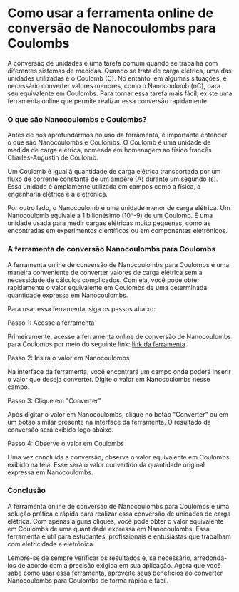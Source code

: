 Como usar a ferramenta online de conversão de Nanocoulombs para Coulombs
========================================================================

A conversão de unidades é uma tarefa comum quando se trabalha com diferentes sistemas de medidas. Quando se trata de carga elétrica, uma das unidades utilizadas é o Coulomb (C). No entanto, em algumas situações, é necessário converter valores menores, como o Nanocoulomb (nC), para seu equivalente em Coulombs. Para tornar essa tarefa mais fácil, existe uma ferramenta online que permite realizar essa conversão rapidamente.

### O que são Nanocoulombs e Coulombs?

Antes de nos aprofundarmos no uso da ferramenta, é importante entender o que são Nanocoulombs e Coulombs. O Coulomb é uma unidade de medida de carga elétrica, nomeada em homenagem ao físico francês Charles-Augustin de Coulomb.

Um Coulomb é igual à quantidade de carga elétrica transportada por um fluxo de corrente constante de um ampère (A) durante um segundo (s). Essa unidade é amplamente utilizada em campos como a física, a engenharia elétrica e a eletrônica.

Por outro lado, o Nanocoulomb é uma unidade menor de carga elétrica. Um Nanocoulomb equivale a 1 bilionésimo (10^-9) de um Coulomb. É uma unidade usada para medir cargas elétricas muito pequenas, como as encontradas em experimentos científicos ou em componentes eletrônicos.

### A ferramenta de conversão Nanocoulombs para Coulombs

A ferramenta online de conversão de Nanocoulombs para Coulombs é uma maneira conveniente de converter valores de carga elétrica sem a necessidade de cálculos complicados. Com ela, você pode obter rapidamente o valor equivalente em Coulombs de uma determinada quantidade expressa em Nanocoulombs.

Para usar essa ferramenta, siga os passos abaixo:

Passo 1: Acesse a ferramenta

Primeiramente, acesse a ferramenta online de conversão de Nanocoulombs para Coulombs por meio do seguinte link: [link da ferramenta](https://www.onlinecalculatorsfree.com/pt/convert/nanocoulomb-to-coulomb.html).

Passo 2: Insira o valor em Nanocoulombs

Na interface da ferramenta, você encontrará um campo onde poderá inserir o valor que deseja converter. Digite o valor em Nanocoulombs nesse campo.

Passo 3: Clique em "Converter"

Após digitar o valor em Nanocoulombs, clique no botão "Converter" ou em um botão similar presente na interface da ferramenta. O resultado da conversão será exibido logo abaixo.

Passo 4: Observe o valor em Coulombs

Uma vez concluída a conversão, observe o valor equivalente em Coulombs exibido na tela. Esse será o valor convertido da quantidade original expressa em Nanocoulombs.

### Conclusão

A ferramenta online de conversão de Nanocoulombs para Coulombs é uma solução prática e rápida para realizar essa conversão de unidades de carga elétrica. Com apenas alguns cliques, você pode obter o valor equivalente em Coulombs de uma quantidade expressa em Nanocoulombs. Essa ferramenta é útil para estudantes, profissionais e entusiastas que trabalham com eletricidade e eletrônica.

Lembre-se de sempre verificar os resultados e, se necessário, arredondá-los de acordo com a precisão exigida em sua aplicação. Agora que você sabe como usar essa ferramenta, aproveite seus benefícios ao converter Nanocoulombs para Coulombs de forma rápida e fácil.